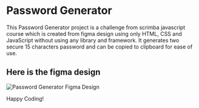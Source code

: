 # Password Generator
This Password Generator project is a challenge from scrimba javascript course which is created from figma design using only HTML, CSS and JavaScript without using any library and framework. It generates two secure 15 characters password and can be copied to clipboard for ease of use.

## Here is the figma design

![Password Generator Figma Design](https://user-images.githubusercontent.com/69369304/186142034-2c7e562a-5fac-475e-ba8a-ac323dc95985.jpg)


Happy Coding!

